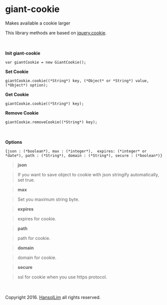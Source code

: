 # giant-cookie
Makes available a cookie larger

This library methods are based on [jquery.cookie](https://github.com/carhartl/jquery-cookie).

　

**Init giant-cookie**

    var giantCookie = new GiantCookie();

**Set Cookie**

    giantCookie.cookie((*String*) key, (*Object* or *String*) value, (*Object*) option);

**Get Cookie**

    giantCookie.cookie((*String*) key);

**Remove Cookie**

    giantCookie.removeCookie((*String*) key);

　

**Options**

    {json : (*boolean*), max : (*integer*),  expires: (*integer* or *date*), path : (*String*), domain : (*String*), secure : (*boolean*)}

> **json**

> If you want to save object to cookie with json stringify automatically, set true.

> **max**

> Set you maximum string byte.

> **expires**

> expires for cookie.

> **path**

> path for cookie.

> **domain**

> domain for cookie.

> **secure**

> ssl for cookie when you use https protocol.

　

Copyright 2016. [HansolLim](http://hsol.github.io) all rights reserved.
